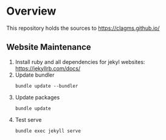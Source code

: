 # Overview

This repository holds the sources to https://clagms.github.io/

## Website Maintenance

1. Install ruby and all dependencies for jekyl websites: https://jekyllrb.com/docs/
2. Update bundler
   ```
   bundle update --bundler
   ```
3. Update packages
   ```
   bundle update
   ```
4. Test serve
   ```
   bundle exec jekyll serve
   ```

